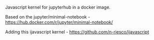 Javascript kernel for jupyterhub in a docker image.

Based on the jupyter/minimal-notebook - https://hub.docker.com/r/jupyter/minimal-notebook/

Adding this ijavascript kernel - https://github.com/n-riesco/ijavascript
